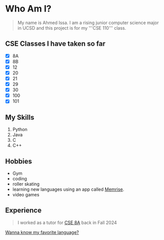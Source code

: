 

# **Who Am I?**
> My name is Ahmed Issa. I am a rising junior computer science major in UCSD and this project is for my '''CSE 110''' class.
>  

## **CSE Classes I have taken so far**
- [x] 8A
- [x] 8B
- [x] 12
- [x] 20
- [x] 21
- [x] 29
- [x] 30
- [x] 100
- [x] 101

## **My Skills**
1. Python
2. Java
3. C
4. C++

## Hobbies
* Gym
* coding
* roller skating
* learning new languages using an app called [Memrise](https://www.memrise.com/en-us/).
* video games

## Experience
> I worked as a tutor for [CSE 8A](#cse-classes-i-have-taken-so-far) back in Fall 2024

[Wanna know my favorite language?](docs/README.md)






